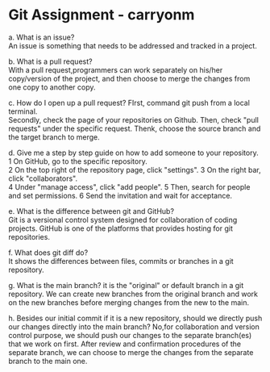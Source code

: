 # Git Assignment - carryonm
a. What is an issue?  
An issue is something that needs to be addressed and tracked in a project.

b. What is a pull request?  
With a pull request,programmers can work separately on his/her copy/version of the project, and then choose to merge the changes from one copy to another copy.  

c. How do I open up a pull request?
FIrst, command git push from a local terminal.  
Secondly, check the page of your repositories on Github.
Then, check "pull requests" under the specific request.
Thenk, choose the source branch and the target branch to merge. 

d. Give me a step by step guide on how to add someone to your repository.  
1 On GitHub, go to the specific repository.  
2 On the top right of the repository page, click "settings".
3 On the right bar, click "collaborators".  
4 Under "manage access", click "add people".
5 Then, search for people and set permissions.
6 Send the invitation and wait for acceptance.

e. What is the difference between git and GitHub?  
Git is a versional control system designed for collaboration of coding projects. GitHub is one of the platforms that provides hosting for git repositories. 

f. What does git diff do?  
It shows the differences between files, commits or branches in a git repository.

g. What is the main branch?
it is the "original" or default branch in a git repository. We can create new branches from the original branch and work on the new branches before merging changes from the new to the main.

h. Besides our initial commit if it is a new repository, should we directly push our changes directly into the main branch?
No,for collaboration and version control purpose, we should push our changes to the separate branch(es) that we work on first. After review and confirmation procedures of the separate branch, we can choose to merge the changes from the separate branch to the main one. 